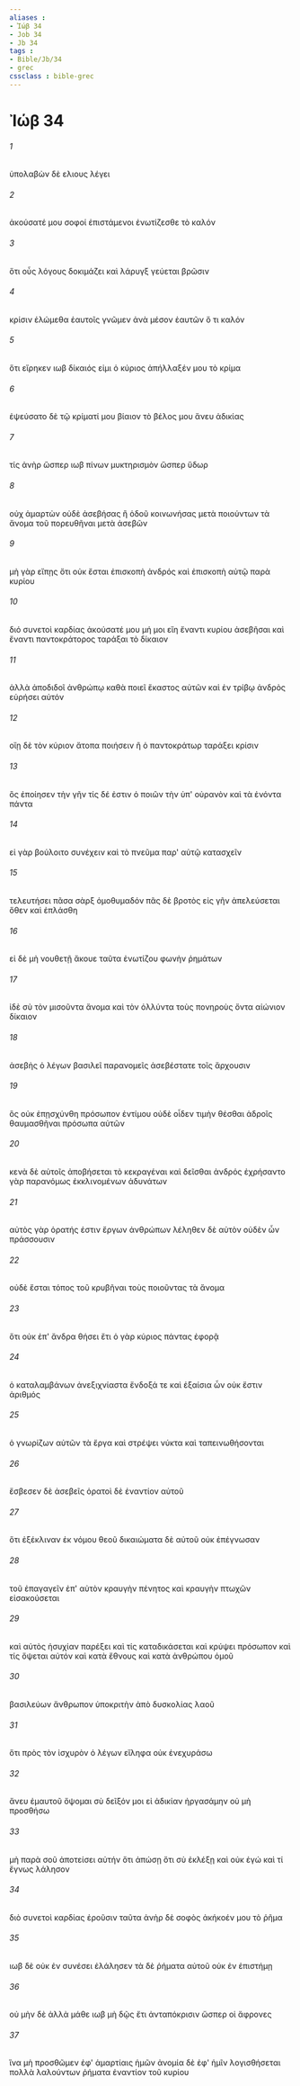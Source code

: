 ```yaml
---
aliases : 
- Ἰώβ 34
- Job 34
- Jb 34
tags : 
- Bible/Jb/34
- grec
cssclass : bible-grec
---
```


# Ἰώβ 34

###### 1
ὑπολαβὼν δὲ ελιους λέγει
###### 2
ἀκούσατέ μου σοφοί ἐπιστάμενοι ἐνωτίζεσθε τὸ καλόν
###### 3
ὅτι οὖς λόγους δοκιμάζει καὶ λάρυγξ γεύεται βρῶσιν
###### 4
κρίσιν ἑλώμεθα ἑαυτοῖς γνῶμεν ἀνὰ μέσον ἑαυτῶν ὅ τι καλόν
###### 5
ὅτι εἴρηκεν ιωβ δίκαιός εἰμι ὁ κύριος ἀπήλλαξέν μου τὸ κρίμα
###### 6
ἐψεύσατο δὲ τῷ κρίματί μου βίαιον τὸ βέλος μου ἄνευ ἀδικίας
###### 7
τίς ἀνὴρ ὥσπερ ιωβ πίνων μυκτηρισμὸν ὥσπερ ὕδωρ
###### 8
οὐχ ἁμαρτὼν οὐδὲ ἀσεβήσας ἢ ὁδοῦ κοινωνήσας μετὰ ποιούντων τὰ ἄνομα τοῦ πορευθῆναι μετὰ ἀσεβῶν
###### 9
μὴ γὰρ εἴπῃς ὅτι οὐκ ἔσται ἐπισκοπὴ ἀνδρός καὶ ἐπισκοπὴ αὐτῷ παρὰ κυρίου
###### 10
διό συνετοὶ καρδίας ἀκούσατέ μου μή μοι εἴη ἔναντι κυρίου ἀσεβῆσαι καὶ ἔναντι παντοκράτορος ταράξαι τὸ δίκαιον
###### 11
ἀλλὰ ἀποδιδοῖ ἀνθρώπῳ καθὰ ποιεῖ ἕκαστος αὐτῶν καὶ ἐν τρίβῳ ἀνδρὸς εὑρήσει αὐτόν
###### 12
οἴῃ δὲ τὸν κύριον ἄτοπα ποιήσειν ἢ ὁ παντοκράτωρ ταράξει κρίσιν
###### 13
ὃς ἐποίησεν τὴν γῆν τίς δέ ἐστιν ὁ ποιῶν τὴν ὑπ' οὐρανὸν καὶ τὰ ἐνόντα πάντα
###### 14
εἰ γὰρ βούλοιτο συνέχειν καὶ τὸ πνεῦμα παρ' αὐτῷ κατασχεῖν
###### 15
τελευτήσει πᾶσα σὰρξ ὁμοθυμαδόν πᾶς δὲ βροτὸς εἰς γῆν ἀπελεύσεται ὅθεν καὶ ἐπλάσθη
###### 16
εἰ δὲ μὴ νουθετῇ ἄκουε ταῦτα ἐνωτίζου φωνὴν ῥημάτων
###### 17
ἰδὲ σὺ τὸν μισοῦντα ἄνομα καὶ τὸν ὀλλύντα τοὺς πονηροὺς ὄντα αἰώνιον δίκαιον
###### 18
ἀσεβὴς ὁ λέγων βασιλεῖ παρανομεῖς ἀσεβέστατε τοῖς ἄρχουσιν
###### 19
ὃς οὐκ ἐπῃσχύνθη πρόσωπον ἐντίμου οὐδὲ οἶδεν τιμὴν θέσθαι ἁδροῖς θαυμασθῆναι πρόσωπα αὐτῶν
###### 20
κενὰ δὲ αὐτοῖς ἀποβήσεται τὸ κεκραγέναι καὶ δεῖσθαι ἀνδρός ἐχρήσαντο γὰρ παρανόμως ἐκκλινομένων ἀδυνάτων
###### 21
αὐτὸς γὰρ ὁρατής ἐστιν ἔργων ἀνθρώπων λέληθεν δὲ αὐτὸν οὐδὲν ὧν πράσσουσιν
###### 22
οὐδὲ ἔσται τόπος τοῦ κρυβῆναι τοὺς ποιοῦντας τὰ ἄνομα
###### 23
ὅτι οὐκ ἐπ' ἄνδρα θήσει ἔτι ὁ γὰρ κύριος πάντας ἐφορᾷ
###### 24
ὁ καταλαμβάνων ἀνεξιχνίαστα ἔνδοξά τε καὶ ἐξαίσια ὧν οὐκ ἔστιν ἀριθμός
###### 25
ὁ γνωρίζων αὐτῶν τὰ ἔργα καὶ στρέψει νύκτα καὶ ταπεινωθήσονται
###### 26
ἔσβεσεν δὲ ἀσεβεῖς ὁρατοὶ δὲ ἐναντίον αὐτοῦ
###### 27
ὅτι ἐξέκλιναν ἐκ νόμου θεοῦ δικαιώματα δὲ αὐτοῦ οὐκ ἐπέγνωσαν
###### 28
τοῦ ἐπαγαγεῖν ἐπ' αὐτὸν κραυγὴν πένητος καὶ κραυγὴν πτωχῶν εἰσακούσεται
###### 29
καὶ αὐτὸς ἡσυχίαν παρέξει καὶ τίς καταδικάσεται καὶ κρύψει πρόσωπον καὶ τίς ὄψεται αὐτόν καὶ κατὰ ἔθνους καὶ κατὰ ἀνθρώπου ὁμοῦ
###### 30
βασιλεύων ἄνθρωπον ὑποκριτὴν ἀπὸ δυσκολίας λαοῦ
###### 31
ὅτι πρὸς τὸν ἰσχυρὸν ὁ λέγων εἴληφα οὐκ ἐνεχυράσω
###### 32
ἄνευ ἐμαυτοῦ ὄψομαι σὺ δεῖξόν μοι εἰ ἀδικίαν ἠργασάμην οὐ μὴ προσθήσω
###### 33
μὴ παρὰ σοῦ ἀποτείσει αὐτήν ὅτι ἀπώσῃ ὅτι σὺ ἐκλέξῃ καὶ οὐκ ἐγώ καὶ τί ἔγνως λάλησον
###### 34
διὸ συνετοὶ καρδίας ἐροῦσιν ταῦτα ἀνὴρ δὲ σοφὸς ἀκήκοέν μου τὸ ῥῆμα
###### 35
ιωβ δὲ οὐκ ἐν συνέσει ἐλάλησεν τὰ δὲ ῥήματα αὐτοῦ οὐκ ἐν ἐπιστήμῃ
###### 36
οὐ μὴν δὲ ἀλλὰ μάθε ιωβ μὴ δῷς ἔτι ἀνταπόκρισιν ὥσπερ οἱ ἄφρονες
###### 37
ἵνα μὴ προσθῶμεν ἐφ' ἁμαρτίαις ἡμῶν ἀνομία δὲ ἐφ' ἡμῖν λογισθήσεται πολλὰ λαλούντων ῥήματα ἐναντίον τοῦ κυρίου
